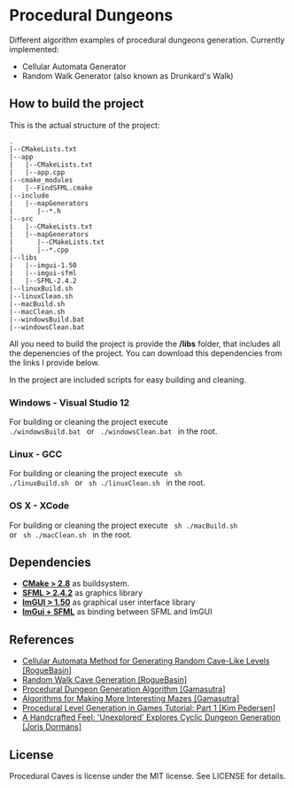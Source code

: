 # Procedural Dungeons

Different algorithm examples of procedural dungeons generation. 
Currently implemented:
* Cellular Automata Generator
* Random Walk Generator (also known as Drunkard's Walk)

## How to build the project

This is the actual structure of the project:

```
.
|--CMakeLists.txt
|--app
|   |--CMakeLists.txt
|   |--app.cpp
|--cmake_modules
|   |--FindSFML.cmake
|--include
|   |--mapGenerators
|      |--*.h
|--src
|   |--CMakeLists.txt
|   |--mapGenerators
|      |--CMakeLists.txt
|      |--*.cpp
|--libs
|   |--imgui-1.50
|   |--imgui-sfml
|   |--SFML-2.4.2
|--linuxBuild.sh
|--linuxClean.sh
|--macBuild.sh
|--macClean.sh
|--windowsBuild.bat
|--windowsClean.bat
```

All you need to build the project is provide the **/libs** folder, that includes all the depenencies of the project. You can download this dependencies from the links I provide below.

In the project are included scripts for easy building and cleaning.

### Windows - Visual Studio 12
For building or cleaning the project execute <code> ./windowsBuild.bat </code> or <code> ./windowsClean.bat </code> in the root.

### Linux - GCC
For building or cleaning the project execute <code> sh ./linuxBuild.sh </code> or <code> sh ./linuxClean.sh </code> in the root.

### OS X - XCode
For building or cleaning the project execute <code> sh ./macBuild.sh </code> or <code> sh ./macClean.sh </code> in the root.

## Dependencies

 - **[CMake > 2.8](https://cmake.org/)** as buildsystem.
 - **[SFML > 2.4.2](https://www.sfml-dev.org/)** as graphics library
 - **[ImGUI > 1.50](https://github.com/ocornut/imgui)** as graphical user interface library
 - **[ImGui + SFML](https://github.com/eliasdaler/imgui-sfml)** as binding between SFML and ImGUI

## References

 - [Cellular Automata Method for Generating Random Cave-Like Levels [RogueBasin]](http://www.roguebasin.com/index.php?title=Cellular_Automata_Method_for_Generating_Random_Cave-Like_Levels)
 - [Random Walk Cave Generation [RogueBasin]](http://www.roguebasin.com/index.php?title=Random_Walk_Cave_Generation)
 - [Procedural Dungeon Generation Algorithm [Gamasutra]](http://www.gamasutra.com/blogs/AAdonaac/20150903/252889/Procedural_Dungeon_Generation_Algorithm.php)
 - [Algorithms for Making More Interesting Mazes [Gamasutra]](http://www.gamasutra.com/blogs/HermanTulleken/20161005/282629/Algorithms_for_making_more_interesting_mazes.php)
 - [Procedural Level Generation in Games Tutorial: Part 1 [Kim Pedersen]](https://www.raywenderlich.com/49502/procedural-level-generation-in-games-tutorial-part-1)
 - [A Handcrafted Feel: 'Unexplored' Explores Cyclic Dungeon Generation [Joris Dormans]](http://ctrl500.com/tech/handcrafted-feel-dungeon-generation-unexplored-explores-cyclic-dungeon-generation/)

## License

Procedural Caves is license under the MIT license. See LICENSE for details.
